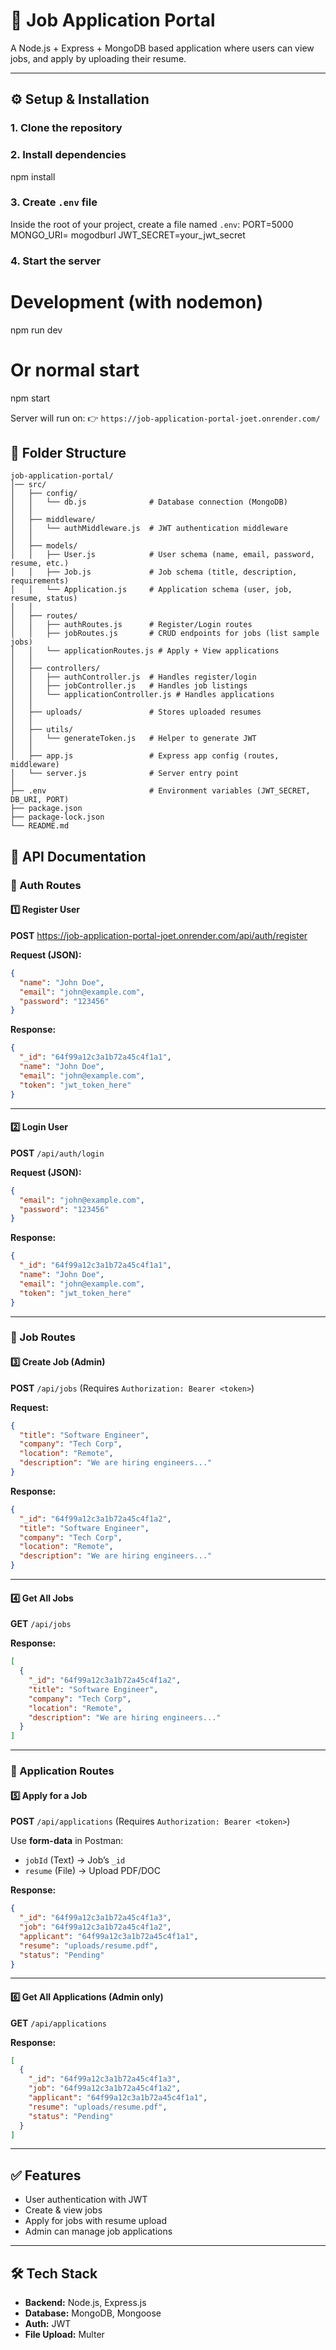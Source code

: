 # 📌 Job Application Portal

A Node.js + Express + MongoDB based application where users can view jobs, and apply by uploading their resume.

---

## ⚙️ Setup & Installation

### 1. Clone the repository

### 2. Install dependencies
npm install


### 3. Create `.env` file

Inside the root of your project, create a file named `.env`:
PORT=5000
MONGO_URI= mogodburl
JWT_SECRET=your_jwt_secret


### 4. Start the server
# Development (with nodemon)
npm run dev

# Or normal start
npm start


Server will run on:
👉 `https://job-application-portal-joet.onrender.com/`


## 📂 Folder Structure

```
job-application-portal/
│── src/
│   ├── config/
│   │   └── db.js              # Database connection (MongoDB)
│   │
│   ├── middleware/
│   │   └── authMiddleware.js  # JWT authentication middleware
│   │
│   ├── models/
│   │   ├── User.js            # User schema (name, email, password, resume, etc.)
│   │   ├── Job.js             # Job schema (title, description, requirements)
│   │   └── Application.js     # Application schema (user, job, resume, status)
│   │
│   ├── routes/
│   │   ├── authRoutes.js      # Register/Login routes
│   │   ├── jobRoutes.js       # CRUD endpoints for jobs (list sample jobs)
│   │   └── applicationRoutes.js # Apply + View applications
│   │
│   ├── controllers/
│   │   ├── authController.js  # Handles register/login
│   │   ├── jobController.js   # Handles job listings
│   │   └── applicationController.js # Handles applications
│   │
│   ├── uploads/               # Stores uploaded resumes
│   │
│   ├── utils/
│   │   └── generateToken.js   # Helper to generate JWT
│   │
│   ├── app.js                 # Express app config (routes, middleware)
│   └── server.js              # Server entry point
│
├── .env                       # Environment variables (JWT_SECRET, DB_URI, PORT)
├── package.json
├── package-lock.json
└── README.md
```

## 📌 API Documentation

### 🔑 Auth Routes

#### 1️⃣ Register User

**POST** https://job-application-portal-joet.onrender.com/api/auth/register

**Request (JSON):**

```json
{
  "name": "John Doe",
  "email": "john@example.com",
  "password": "123456"
}
```

**Response:**

```json
{
  "_id": "64f99a12c3a1b72a45c4f1a1",
  "name": "John Doe",
  "email": "john@example.com",
  "token": "jwt_token_here"
}
```

---

#### 2️⃣ Login User

**POST** `/api/auth/login`

**Request (JSON):**

```json
{
  "email": "john@example.com",
  "password": "123456"
}
```

**Response:**

```json
{
  "_id": "64f99a12c3a1b72a45c4f1a1",
  "name": "John Doe",
  "email": "john@example.com",
  "token": "jwt_token_here"
}
```

---

### 💼 Job Routes

#### 3️⃣ Create Job (Admin)

**POST** `/api/jobs`
(Requires `Authorization: Bearer <token>`)

**Request:**

```json
{
  "title": "Software Engineer",
  "company": "Tech Corp",
  "location": "Remote",
  "description": "We are hiring engineers..."
}
```

**Response:**

```json
{
  "_id": "64f99a12c3a1b72a45c4f1a2",
  "title": "Software Engineer",
  "company": "Tech Corp",
  "location": "Remote",
  "description": "We are hiring engineers..."
}
```

---

#### 4️⃣ Get All Jobs

**GET** `/api/jobs`

**Response:**

```json
[
  {
    "_id": "64f99a12c3a1b72a45c4f1a2",
    "title": "Software Engineer",
    "company": "Tech Corp",
    "location": "Remote",
    "description": "We are hiring engineers..."
  }
]
```

---

### 📄 Application Routes

#### 5️⃣ Apply for a Job

**POST** `/api/applications`
(Requires `Authorization: Bearer <token>`)

Use **form-data** in Postman:

* `jobId` (Text) → Job’s `_id`
* `resume` (File) → Upload PDF/DOC

**Response:**

```json
{
  "_id": "64f99a12c3a1b72a45c4f1a3",
  "job": "64f99a12c3a1b72a45c4f1a2",
  "applicant": "64f99a12c3a1b72a45c4f1a1",
  "resume": "uploads/resume.pdf",
  "status": "Pending"
}
```

---

#### 6️⃣ Get All Applications (Admin only)

**GET** `/api/applications`

**Response:**

```json
[
  {
    "_id": "64f99a12c3a1b72a45c4f1a3",
    "job": "64f99a12c3a1b72a45c4f1a2",
    "applicant": "64f99a12c3a1b72a45c4f1a1",
    "resume": "uploads/resume.pdf",
    "status": "Pending"
  }
]
```

---

## ✅ Features

* User authentication with JWT
* Create & view jobs
* Apply for jobs with resume upload
* Admin can manage job applications

---

## 🛠️ Tech Stack

* **Backend:** Node.js, Express.js
* **Database:** MongoDB, Mongoose
* **Auth:** JWT
* **File Upload:** Multer



